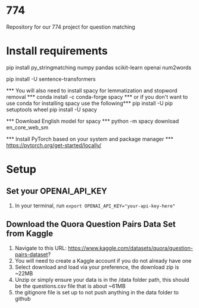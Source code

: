 # 774
Repository for our 774 project for question matching

# Install requirements
pip install py_stringmatching numpy pandas scikit-learn openai num2words 

pip install -U sentence-transformers

*** You will also need to install spacy for lemmatization and stopword removal ***
conda install -c conda-forge spacy
*** or if you don't want to use conda for installing spacy use the following***
pip install -U pip setuptools wheel
pip install -U spacy

*** Download English model for spacy ***
python -m spacy download en_core_web_sm

*** Install PyTorch based on your system and package manager ***
https://pytorch.org/get-started/locally/

# Setup
## Set your OPENAI_API_KEY
1. In your terminal, run `export OPENAI_API_KEY="your-api-key-here"`
## Download the Quora Question Pairs Data Set from Kaggle
1. Navigate to this URL: https://www.kaggle.com/datasets/quora/question-pairs-dataset?
2. You will need to create a Kaggle account if you do not already have one
3. Select download and load via your preference, the download zip is ~22MB
4. Unzip or simply ensure your data is in the /data folder path, this should be the questions.csv file that is about ~61MB
5. the gitignore file is set up to not push anything in the data folder to github
